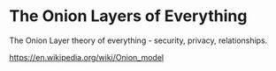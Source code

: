 # The Onion Layers of Everything

The Onion Layer theory of everything - security, privacy, relationships.

https://en.wikipedia.org/wiki/Onion_model